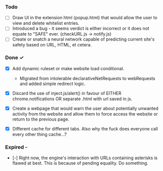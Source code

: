 ### Todo

- [ ] Draw UI in the extension html (popup.html) that would allow the user to view and delete whitelist entries.
- [ ] Introduced a bug - it seems verdict is either incorrect or it does not equate to "SAFE" ever. (checkURL.js -> notify.js)
- [ ] Create or snatch a neural network capable of predicting current site's safety based on URL, HTML, et cetera.

### Done ✓

- [x] Add dynamic ruleset or make website load conditional.
  - Migrated from intolerable declarativeNetRequests to webRequests and added simple redirect logic.
- [x] Discard the use of inject.js/alert() in favour of EITHER chrome.notifications OR separate .html with url saved in js.
- [x] Create a webpage that would warn the user about potentially unwanted activity from the website and allow them to force access the website or return to the previous page.
- [x] Different cache for different tabs. Also why the fuck does everyone call every other thing cache...?


### Expired -
- [-] Right now, the engine's interaction with URLs containing asterisks is flawed at best. This is because of pending equality. Do something.